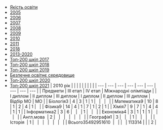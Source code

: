 
- [Якість освіти](/якість-освіти/)
- [2005](/якість-освіти/2005/)
- [2006](/якість-освіти/2006/)
- [2007](/якість-освіти/2007/)
- [2008](/якість-освіти/2008/)
- [2009](/якість-освіти/2009/)
- [2010](/якість-освіти/2010/)
- [2011](/якість-освіти/2011/)
- [2018](/якість-освіти/2018/)
- [2013-2020](/якість-освіти/2013-2020/)
- [Топ-200 шкіл 2017](/якість-освіти/топ-200-шкіл-2017/)
- [Топ-200 шкіл 2018](/якість-освіти/топ-200-шкіл-2018/)
- [Топ-200 шкіл 2019](/якість-освіти/топ-200-шкіл-2019/)
- [Безпечне освітнє середовище](/якість-освіти/безпечне-освітнє-середовище/)
- [Топ-200 шкіл 2020](/якість-освіти/топ-200-шкіл-2020/)
- [Топ-200 шкіл 2021](/якість-освіти/топ-200-шкіл-2021/)
|      2010 рік      |           |  |  |  |  |  |  |  |
| --- | --- | --- | --- | --- | --- | --- | --- | --- |
|      Предмети      | III етап  | IV етап | Міжнародні олімпіади |
|      I диплом      | II диплом | III диплом | I диплом | II диплом | III диплом | Відбір МО | МО |
|     Біологія3      |     4     | 3 | 1 | 1 |   |   |   |
|    Математика9     |    10     | 8 | 1 | 2 | 4 | 1 |   |
|      Фізика9       |    14     | 4 | 1 | 7 | 1 | 2 | 1 |
|       Хімія7       |     9     | 7 | 1 | 4 | 4 | 1 | 1 |
|    Інформатика2    |     3     | 6 |   |   | 1 |   |   |
|     Економіка4     |     3     | 1 | 1 | 1 |   |   |   |
|     Англ.мова      |     2     |   |   |   |   |   |   |
|     Географія1     |     3     |   |   | 1 |   |   |   |
|      Історія       |     1     |   |   |   |   |   |   |
| Всього35492951610  |           |
|                    |  113314   |  |  | 2 |
       